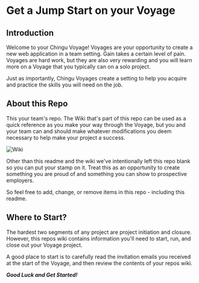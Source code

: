# Get a Jump Start on your Voyage

## Introduction

Welcome to your Chingu Voyage! Voyages are your opportunity to create a new
web application in a team setting. Gain takes a certain level of pain. Voyages
are hard work, but they are also very rewarding and you will learn more on a
Voyage that you typically can on a solo project. 

Just as importantly, Chingu Voyages create a setting to help you acquire and
practice the skills you will need on the job.

## About this Repo

This your team's repo. The Wiki that's part of this repo can be used as a
quick reference
as you make your way through the Voyage, but you and your team can and should
make whatever modifications you deem necessary to help make your project a 
success.

![Wiki](https://github.com/jdmedlock/voyage-repo-template/blob/development/images/GitHub%20repo%20tabs.png) 

Other than this readme and the wiki we've intentionally left this repo blank
so you can put your stamp on it. Treat this as an opportunity to create
something you are proud of and something you can show to prospective employers.

So feel free to add, change, or remove items in this repo - including this
readme.

## Where to Start?

The hardest two segments of any project are project initiation and closure.
However, this repos wiki contains information you'll need to start, run, and
close out your Voyage project.

A good place to start is to carefully read the invitation emails you received
at the start of the Voyage, and then review the contents of your repos wiki.

***Good Luck and Get Started!***
